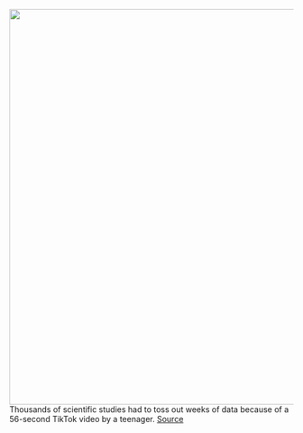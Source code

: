 <img src='https://cdn.vox-cdn.com/thumbor/yie3CzzC8a3TraD-O9bqNBF-Qoo=/0x0:2040x1360/1200x675/filters:focal(857x517:1183x843)/cdn.vox-cdn.com/uploads/chorus_image/image/69902683/acastro_190723_1777_tiktok_0001.0.0.jpg' width='700px' /><br/>
Thousands of scientific studies had to toss out weeks of data because of a 56-second TikTok video by a teenager.
<a href='https://www.theverge.com/2021/9/24/22688278/tiktok-science-study-survey-prolific'> Source <a/>